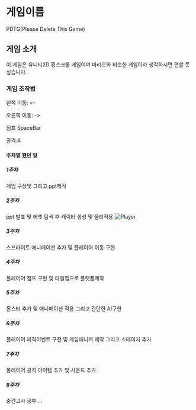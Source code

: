 # 게임이름

PDTG(Please Delete This Game)

## 게임 소개

이 게임은 유니티2D 횡스크롤 게임이며 마리오와 비슷한 게임이라 생각하시면 편할 듯 싶습니다.


### 게임 조작법 

왼쪽 이동: <-

오른쪽 이동: ->

점프 SpaceBar

공격:A

#### 주차별 했던 일
##### 1주차

게임 구상및 그리고 ppt제작

##### 2주차

ppt 발표 및 에셋 탐색 후 캐릭터 생성 및 물리적용
![Player](https://user-images.githubusercontent.com/101154354/164977987-b9b1e96a-9279-408d-bb64-89e9b67f788e.png)

##### 3주차

스프라이트 애니메이션 추가 및 플레이어 이동 구현

##### 4주차

플레이어 점프 구현 및 타일맵으로 플랫폼제작

##### 5주차

몬스터 추가 및 애니메이션 적용 그리고 간단한 AI구현

##### 6주차

플레이어 피격이벤트 구현 및 게임매니저 제작 그리고 스테이지 추가

##### 7주차

플레이어 공격 아이템 추가 및 사운드 추가

##### 8주차

중간고사 공부....



